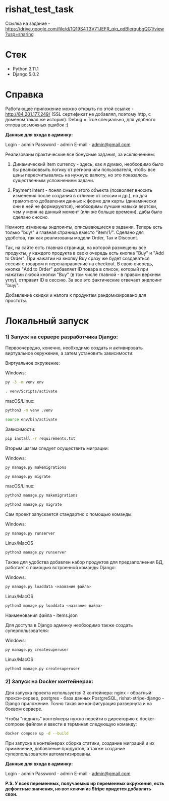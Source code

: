 # rishat_test_task

Cсылка на задание - https://drive.google.com/file/d/1Q19S4T3V71JEFR_qiq_qdBIerqubgQG1/view?usp=sharing

# Стек

- Python 3.11.1
- Django 5.0.2

# Справка

Работающее приложение можно открыть по этой ссылке - http://84.201.177.249/ (SSL сертификат не добавлял, поэтому http, с доменом такая же история). Debug = True специально, для удобного отлова возможных ошибок :)

**Данные для входа в админку:**

Login - admin
Password - admin
E-mail - admin@gmail.com

Реализованы практические все бонусные задания, за исключением:

1) Динамический Item currency - здесь, как я думаю, необходимо было бы реализоввыть логику от региона или пользователя, чтобы все цены пересчитывались на нужную валюту, но это показалось существенным усложнением задачи.

2) Payment Intent - понял смысл этого объекта (позволяет вносить изменения после создания в отличие от сессии и др.), но для грамотного добавления данных к форме для карты (динамически они в ней не формируются), необходимы лучшие навыки вертски, чем у меня на данный момент (или же больше времени), дабы было сделано сносно.

Немного изменены эндпоинты, описывающиеся в задании. Теперь есть только "buy/" и главная страница вместо "item/1/". Сделано для удобства, так как реализованы модели Order, Tax и Discount.

Так, на сайте есть главная страница, на которой размещены все продукты, у каждого продукта в свою очередь есть кнопка "Buy" и "Add to Order". При нажатии на кнопку Buy сразу же будет создаваться сессия с товаром и перенаправление на checkout. В свою очередь, кнопка "Add to Order" добавляет ID товара в список, который при нажатии любой кнопки "Buy" (в том числе главной - в правом верхнем углу), отправит ID в сессию. За все это фактические отвечает эндпоинт "buy/".

Добавление скидки и налога к продуктам рандомизировано для простоты. 

# Локальный запуск

### 1) Запуск на сервере разработчика Django:

Первоочередно, конечно, необходимо создать и активировать виртуальное окружение, а затем установить зависимости:

Виртуальное окружение:

Windows:

```bash
py -3 -m venv env
```

```bash
. venv/Scripts/activate 
```

macOS/Linux:

```bash
python3 -m venv .venv
```

```bash
source env/bin/activate
```

Зависимости:

```bash
pip install -r requirements.txt
```

Вторым шагам следует осуществить миграции:

Windows: 

```bash
py manage.py makemigrations
```

```bash
py manage.py migrate
```

macOS/Linux:

```bash
python3 manage.py makemigrations
```

```bash
python3 manage.py migrate
```

Сам проект запускается стандартно с помощью команды:

Windows:

```bash
py manage.py runserver
```
Linux/MacOS

```bash
python3 manage.py runserver
```

Также для удобства добавлен набор продуктов для предзаполнения БД, работает с помощью встроенной команды Django:

Windows:

```bash
py manage.py loaddata <название файла>
```
Linux/MacOS

```bash
python3 manage.py loaddata <название файла>
```

Наименования файла - items.json

Для доступа в Django админку необходимо также создать суперпользователя:

Windows:

```bash
py manage.py createsuperuser
```
Linux/MacOS

```bash
python3 manage.py createsuperuser
```

### 2) Запуск на Docker контейнерах:

Для запуска проекта используется 3 контейнера: nginx - обратный прокси-сервер, postgres - база данных PostgreSQL, rishat-stripe-django - Django приложение.
Точно такая же конфигурация развернута и на боевом сервере. 

Чтобы "поднять" контейнеры нужно перейти в директорию с docker-compose файлом и ввести в терминал следующую команду:

```bash
docker compose up -d --build
```

При запуске в контейнерах сборка статики, создание миграций и их применение, добавление продуктов, а также создание суперпользователя автоматизированы.

**Данные для входа в админку:**

Login - admin
Password - admin
E-mail - admin@gmail.com

**P.S. У всех переменных, получаемых иp переменных окружения, есть дефолтные значения, но вот ключи из Stripe придется добавлять свои.**
